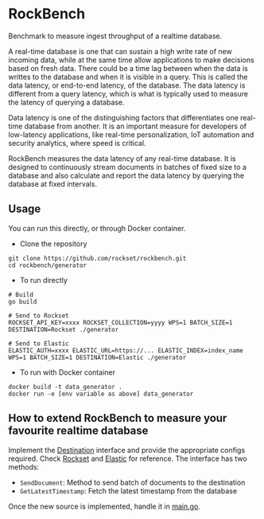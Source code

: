 # RockBench
Benchmark to measure ingest throughput of a realtime database.

A real-time database is one that can sustain a high write rate of new incoming data, while at the same time allow applications to make decisions based on fresh data. There could be a time lag between when the data is  writtes to the database and when it is visible in a query. This is called the data latency, or end-to-end latency, of the database. The data latency is different from a query latency, which is what is typically used to measure the latency of querying a database.

Data latency is one of the distinguishing factors that differentiates one real-time database from another. It is an important measure for developers of low-latency applications, like real-time personalization, IoT automation and security analytics, where speed is critical.

RockBench measures the data latency of any real-time database. It is designed to continuously stream documents in batches of fixed size to a database and also calculate and report the data latency by querying the database at fixed intervals.

## Usage
You can run this directly, or through Docker container.
* Clone the repository
```
git clone https://github.com/rockset/rockbench.git
cd rockbench/generator
```
* To run directly
```
# Build
go build

# Send to Rockset
ROCKSET_API_KEY=xxxx ROCKSET_COLLECTION=yyyy WPS=1 BATCH_SIZE=1 DESTINATION=Rockset ./generator

# Send to Elastic
ELASTIC_AUTH=xxxx ELASTIC_URL=https://... ELASTIC_INDEX=index_name WPS=1 BATCH_SIZE=1 DESTINATION=Elastic ./generator
```

* To run with Docker container
```
docker build -t data_generator .
docker run -e [env variable as above] data_generator
```

## How to extend RockBench to measure your favourite realtime database

Implement the [Destination](https://github.com/rockset/rockbench/blob/master/generator/destination.go) interface and provide the appropriate configs required. Check [Rockset](https://github.com/rockset/rockbench/blob/master/generator/rockset.go) and [Elastic](https://github.com/rockset/rockbench/blob/master/generator/elastic.go) for reference. The interface has two methods:

* `SendDocument`: Method to send batch of documents to the destination
* `GetLatestTimestamp`: Fetch the latest timestamp from the database

Once the new source is implemented, handle it in [main.go](https://github.com/rockset/rockbench/blob/master/generator/main.go]).
